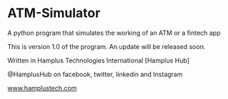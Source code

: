 # ATM-Simulator
A python program that simulates the working of an ATM or a fintech app

This is version 1.0 of the program. An update will be released soon.

Written in Hamplus Technologies International [Hamplus Hub]

@HamplusHub on facebook, twitter, linkedin and Instagram

www.hamplustech.com
